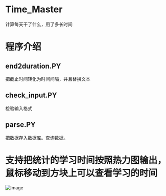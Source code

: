 # Time_Master
计算每天干了什么，用了多长时间

# 程序介绍
## end2duration.PY
把截止时间转化为时间间隔，并且替换文本
## check_input.PY
检验输入格式
## parse.PY
把数据存入数据库。查询数据。

# 支持把统计的学习时间按照热力图输出，鼠标移动到方块上可以查看学习的时间
![image](https://github.com/user-attachments/assets/362d5f34-6014-4eea-bb96-04387c24ee0c)


